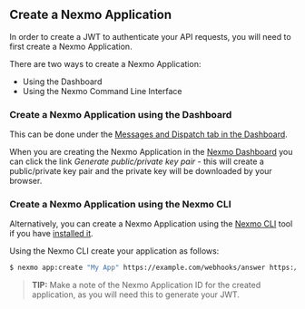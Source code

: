 ## Create a Nexmo Application

In order to create a JWT to authenticate your API requests, you will need to first create a Nexmo Application.

There are two ways to create a Nexmo Application:

* Using the Dashboard
* Using the Nexmo Command Line Interface

### Create a Nexmo Application using the Dashboard

This can be done under the [Messages and Dispatch tab in the Dashboard](https://https://dashboard.nexmo.com/messages/create-application).

When you are creating the Nexmo Application in the [Nexmo Dashboard](https://dashboard.nexmo.com) you can click the link _Generate public/private key pair_ - this will create a public/private key pair and the private key will be downloaded by your browser.

### Create a Nexmo Application using the Nexmo CLI

Alternatively, you can create a Nexmo Application using the [Nexmo CLI](https://github.com/Nexmo/nexmo-cli) tool if you have [installed it](https://github.com/Nexmo/nexmo-cli).

Using the Nexmo CLI create your application as follows:

``` bash
$ nexmo app:create "My App" https://example.com/webhooks/answer https://example.com/webhooks/event --keyfile=private.key
```

> **TIP:** Make a note of the Nexmo Application ID for the created application, as you will need this to generate your JWT.
